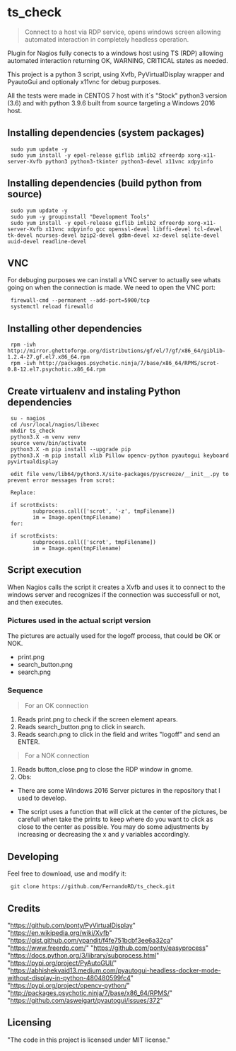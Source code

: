 # ts_check

> Connect to a host via RDP service, opens windows screen allowing automated interaction in completely headless operation.

Plugin for Nagios fully conects to a windows host using TS (RDP) allowing automated interaction returning OK, WARNING, CRITICAL states as needed.

This project is a python 3 script, using Xvfb, PyVirtualDisplay wrapper and PyautoGui and optionaly x11vnc for debug purposes.

All the tests were made in CENTOS 7 host with it´s "Stock" python3 version (3.6) and with python 3.9.6 built from source targeting a Windows 2016 host.

## Installing dependencies (system packages)

```shell
 sudo yum update -y
 sudo yum install -y epel-release giflib imlib2 xfreerdp xorg-x11-server-Xvfb python3 python3-tkinter python3-devel x11vnc xdpyinfo
```

## Installing dependencies (build python from source)

```shell
 sudo yum update -y
 sudo yum -y groupinstall "Development Tools"
 sudo yum install -y epel-release giflib imlib2 xfreerdp xorg-x11-server-Xvfb x11vnc xdpyinfo gcc openssl-devel libffi-devel tcl-devel tk-devel ncurses-devel bzip2-devel gdbm-devel xz-devel sqlite-devel uuid-devel readline-devel
```

## VNC

For debuging purposes we can install a VNC server to actually see whats going on when the connection is made. We need to open the VNC port:

```shell
 firewall-cmd --permanent --add-port=5900/tcp
 systemctl reload firewalld
```

## Installing other dependencies

```shell
 rpm -ivh http://mirror.ghettoforge.org/distributions/gf/el/7/gf/x86_64/giblib-1.2.4-27.gf.el7.x86_64.rpm
 rpm -ivh http://packages.psychotic.ninja/7/base/x86_64/RPMS/scrot-0.8-12.el7.psychotic.x86_64.rpm
 ```

## Create virtualenv and instaling Python dependencies

```shell
 su - nagios
 cd /usr/local/nagios/libexec
 mkdir ts_check
 python3.X -m venv venv
 source venv/bin/activate
 python3.X -m pip install --upgrade pip
 python3.X -m pip install xlib Pillow opencv-python pyautogui keyboard pyvirtualdisplay

 edit file venv/lib64/python3.X/site-packages/pyscreeze/__init__.py to prevent error messages from scrot:

 Replace:

 if scrotExists:
        subprocess.call(['scrot', '-z', tmpFilename])
        im = Image.open(tmpFilename)
 for:

 if scrotExists:
        subprocess.call(['scrot', tmpFilename])
        im = Image.open(tmpFilename)

```

## Script execution

When Nagios calls the script it creates a Xvfb and uses it to connect to the windows server and recognizes if the connection was successfull or not, and then executes.

### Pictures used in the actual script version

The pictures are actually used for the logoff process, that could be OK or NOK.

* print.png
* search_button.png
* search.png

### Sequence

> For an OK connection

1) Reads print.png to check if the screen element apears.
2) Reads search_button.png to click in search.
3) Reads search.png to click in the field and writes "logoff" and send an ENTER.

> For a NOK connection

1) Reads button_close.png to close the RDP window in gnome.
2) Obs:

* There are some Windows 2016 Server pictures in the repository that I used to develop.

* The script uses a function that will click at the center of the pictures, be carefull when take the prints to keep where do you want to click as close to the center as possible. You may do some adjustments by increasing or decreasing the x and y variables accordingly.

## Developing

Feel free to download, use and modify it:

```shell
 git clone https://github.com/FernandoRD/ts_check.git
```

## Credits

"https://github.com/ponty/PyVirtualDisplay"
"https://en.wikipedia.org/wiki/Xvfb"
"https://gist.github.com/ypandit/f4fe751bcbf3ee6a32ca"
"https://www.freerdp.com/"
"https://github.com/ponty/easyprocess"
"https://docs.python.org/3/library/subprocess.html"
"https://pypi.org/project/PyAutoGUI/"
"https://abhishekvaid13.medium.com/pyautogui-headless-docker-mode-without-display-in-python-480480599fc4"
"https://pypi.org/project/opencv-python/"
"http://packages.psychotic.ninja/7/base/x86_64/RPMS/"
"https://github.com/asweigart/pyautogui/issues/372"

## Licensing

"The code in this project is licensed under MIT license."
